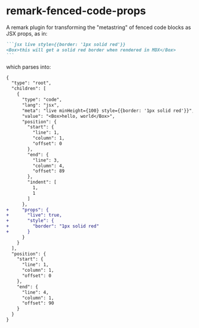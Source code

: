 # remark-fenced-code-props

A remark plugin for transforming the "metastring" of fenced code blocks as JSX props, as in:

````markdown
```jsx live style={{border: '1px solid red'}}
<Box>this will get a solid red border when rendered in MDX</Box>
```
````

which parses into:

```diff
{
  "type": "root",
  "children": [
    {
      "type": "code",
      "lang": "jsx",
      "meta": "live minHeight={100} style={{border: '1px solid red'}}",
      "value": "<Box>hello, world</Box>",
      "position": {
        "start": {
          "line": 1,
          "column": 1,
          "offset": 0
        },
        "end": {
          "line": 3,
          "column": 4,
          "offset": 89
        },
        "indent": [
          1,
          1
        ]
      },
+     "props": {
+       "live": true,
+       "style": {
+         "border": "1px solid red"
+       }
      }
    }
  ],
  "position": {
    "start": {
      "line": 1,
      "column": 1,
      "offset": 0
    },
    "end": {
      "line": 4,
      "column": 1,
      "offset": 90
    }
  }
}
```
